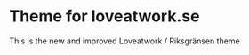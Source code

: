 Theme for loveatwork.se
=========================

This is the new and improved Loveatwork / Riksgränsen theme
